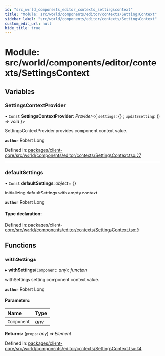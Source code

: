 ```yaml
---
id: "src_world_components_editor_contexts_settingscontext"
title: "Module: src/world/components/editor/contexts/SettingsContext"
sidebar_label: "src/world/components/editor/contexts/SettingsContext"
custom_edit_url: null
hide_title: true
---
```


# Module: src/world/components/editor/contexts/SettingsContext

## Variables

### SettingsContextProvider

• `Const` **SettingsContextProvider**: *Provider*<{ `settings`: {} ; `updateSetting`: () => *void*  }\>

SettingsContextProvider provides component context value.

**`author`** Robert Long

Defined in: [packages/client-core/src/world/components/editor/contexts/SettingsContext.tsx:27](https://github.com/xr3ngine/xr3ngine/blob/77d12cea0/packages/client-core/src/world/components/editor/contexts/SettingsContext.tsx#L27)

___

### defaultSettings

• `Const` **defaultSettings**: *object*= {}

initializing defaultSettings with empty context.

**`author`** Robert Long

#### Type declaration:

Defined in: [packages/client-core/src/world/components/editor/contexts/SettingsContext.tsx:9](https://github.com/xr3ngine/xr3ngine/blob/77d12cea0/packages/client-core/src/world/components/editor/contexts/SettingsContext.tsx#L9)

## Functions

### withSettings

▸ **withSettings**(`Component`: *any*): *function*

withSettings setting component context value.

**`author`** Robert Long

#### Parameters:

Name | Type |
:------ | :------ |
`Component` | *any* |

**Returns:** (`props`: *any*) => *Element*

Defined in: [packages/client-core/src/world/components/editor/contexts/SettingsContext.tsx:34](https://github.com/xr3ngine/xr3ngine/blob/77d12cea0/packages/client-core/src/world/components/editor/contexts/SettingsContext.tsx#L34)
